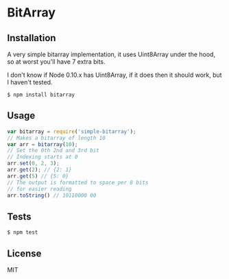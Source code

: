 BitArray
========

## Installation

A very simple bitarray implementation, it uses Uint8Array under the hood, so
at worst you'll have 7 extra bits.

I don't know if Node 0.10.x has Uint8Array, if it does then it should work, but I haven't tested.

```
$ npm install bitarray
```

## Usage

```js
var bitarray = require('simple-bitarray');
// Makes a bitarray of length 10
var arr = bitarray(10);
// Set the 0th 2nd and 3rd bit
// Indexing starts at 0
arr.set(0, 2, 3);
arr.get(2); // {2: 1}
arr.get(5) // {5: 0}
// The output is formatted to space per 8 bits
// for easier reading
arr.toString() // 10110000 00
```

## Tests

```
$ npm test
```

## License

MIT

